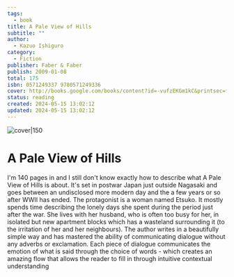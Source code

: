 ```yaml
---
tags:
  - book
title: A Pale View of Hills
subtitle: ""
author:
  - Kazuo Ishiguro
category:
  - Fiction
publisher: Faber & Faber
publish: 2009-01-08
total: 175
isbn: 0571249337 9780571249336
cover: http://books.google.com/books/content?id=-vufzEKGm1kC&printsec=frontcover&img=1&zoom=1&edge=curl&source=gbs_api
status: reading
created: 2024-05-15 13:02:12
updated: 2024-05-15 13:02:12
---
```


![cover|150](http://books.google.com/books/content?id=-vufzEKGm1kC&printsec=frontcover&img=1&zoom=1&edge=curl&source=gbs_api)
# A Pale View of Hills
I'm 140 pages in and I still don't know exactly how to describe what A Pale View of Hills is about. It's set in postwar Japan just outside Nagasaki and goes between an undisclosed more modern day and the a few years or so after WWII has ended. The protagonist is a woman named Etsuko. It mostly spends time describing the lonely days she spent during the period just after the war. She lives with her husband, who is often too busy for her, in isolated but new apartment blocks which has a wasteland surrounding it (to the irritation of her and her neighbours). The author writes in a beautifully simple way and has mastered the ability of communicating dialogue without any adverbs or exclamation. Each piece of dialogue communicates the emotion of what is said through the choice of words - which creates an amazing flow that allows the reader to fill in through intuitive contextual understanding